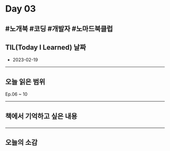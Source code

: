 # Day 03

## #노개북 #코딩 #개발자 #노마드북클럽

## TIL(Today I Learned) 날짜

- 2023-02-19

---

## 오늘 읽은 범위

Ep.06 ~ 10

---

## 책에서 기억하고 싶은 내용

###

---

## 오늘의 소감
